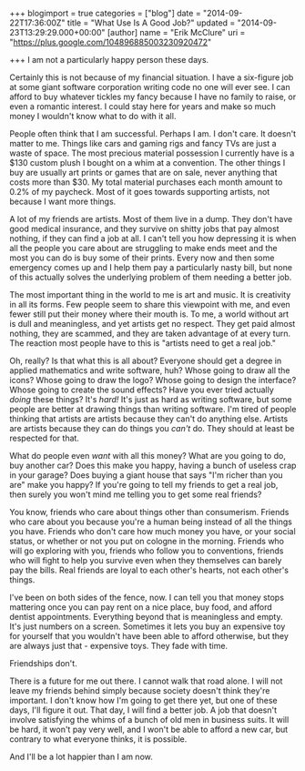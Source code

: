 +++
blogimport = true
categories = ["blog"]
date = "2014-09-22T17:36:00Z"
title = "What Use Is A Good Job?"
updated = "2014-09-23T13:29:29.000+00:00"
[author]
name = "Erik McClure"
uri = "https://plus.google.com/104896885003230920472"

+++
I am not a particularly happy person these days.

Certainly this is not because of my financial situation. I have a six-figure job at some giant software corporation writing code no one will ever see. I can afford to buy whatever tickles my fancy because I have no family to raise, or even a romantic interest. I could stay here for years and make so much money I wouldn't know what to do with it all.

People often think that I am successful. Perhaps I am. I don't care. It doesn't matter to me. Things like cars and gaming rigs and fancy TVs are just a waste of space. The most precious material possession I currently have is a $130 custom plush I bought on a whim at a convention. The other things I buy are usually art prints or games that are on sale, never anything that costs more than $30. My total material purchases each month amount to 0.2% of my paycheck. Most of it goes towards supporting artists, not because I want more things.

A lot of my friends are artists. Most of them live in a dump. They don't have good medical insurance, and they survive on shitty jobs that pay almost nothing, if they can find a job at all. I can't tell you how depressing it is when all the people you care about are struggling to make ends meet and the most you can do is buy some of their prints. Every now and then some emergency comes up and I help them pay a particularly nasty bill, but none of this actually solves the underlying problem of them needing a better job.

The most important thing in the world to me is art and music. It is creativity in all its forms. Few people seem to share this viewpoint with me, and even fewer still put their money where their mouth is. To me, a world without art is dull and meaningless, and yet artists get no respect. They get paid almost nothing, they are scammed, and they are taken advantage of at every turn. The reaction most people have to this is "artists need to get a real job."

Oh, really? Is that what this is all about? Everyone should get a degree in applied mathematics and write software, huh? Whose going to draw all the icons? Whose going to draw the logo? Whose going to design the interface? Whose going to create the sound effects? Have you ever tried actually *doing* these things? It's *hard!* It's just as hard as writing software, but some people are better at drawing things than writing software. I'm tired of people thinking that artists are artists because they can't do anything else. Artists are artists because they can do things you *can't* do. They should at least be respected for that.

What do people even *want* with all this money? What are you going to do, buy another car? Does this make you happy, having a bunch of useless crap in your garage? Does buying a giant house that says "I'm richer than you are" make you happy? If you're going to tell my friends to get a real job, then surely you won't mind me telling you to get some real friends?

You know, friends who care about things other than consumerism. Friends who care about you because you're a human being instead of all the things you have. Friends who don't care how much money you have, or your social status, or whether or not you put on cologne in the morning. Friends who will go exploring with you, friends who follow you to conventions, friends who will  fight to help you survive even when they themselves can barely pay the bills. Real friends are loyal to each other's hearts, not each other's things.

I've been on both sides of the fence, now. I can tell you that money stops mattering once you can pay rent on a nice place, buy food, and afford dentist appointments. Everything beyond that is meaningless and empty. It's just numbers on a screen. Sometimes it lets you buy an expensive toy for yourself that you wouldn't have been able to afford otherwise, but they are always just that - expensive toys. They fade with time.

Friendships don't.

There is a future for me out there. I cannot walk that road alone. I will not leave my friends behind simply because society doesn't think they're important. I don't know how I'm going to get there yet, but one of these days, I'll figure it out. That day, I will find a better job. A job that doesn't involve satisfying the whims of a bunch of old men in business suits. It will be hard, it won't pay very well, and I won't be able to afford a new car, but contrary to what everyone thinks, it is possible.

And I'll be a lot happier than I am now.
